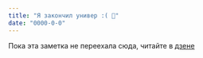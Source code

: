```yaml
---
title: "Я закончил универ :( 📰"
date: "0000-0-0"
---
```


Пока эта заметка не переехала сюда, читайте в [дзене](https://dzen.ru/a/XRS_pEuQIACwK4SM)
